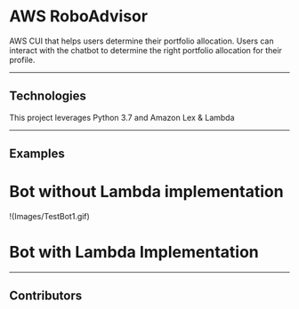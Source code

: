 # AWS RoboAdvisor
 AWS CUI that helps users determine their portfolio allocation. Users can interact with the chatbot to determine the right portfolio allocation for their profile. 


--- 

## Technologies

This project leverages Python 3.7 and Amazon Lex & Lambda

---

## Examples

# Bot without Lambda implementation
!(Images/TestBot1.gif)

# Bot with Lambda Implementation



---


## Contributors








